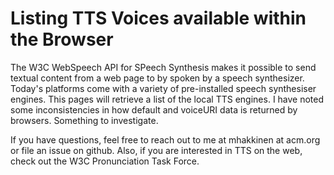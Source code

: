 # Listing TTS Voices available within the Browser

The W3C WebSpeech API for SPeech Synthesis makes it possible to send textual content from a web page to by spoken by a speech synthesizer. Today's platforms come with a variety of pre-installed speech synthesiser engines. This pages will retrieve a list of the local TTS engines. I have noted some inconsistencies in how default and voiceURI data is returned by browsers. Something to investigate.

If you have questions, feel free to reach out to me at mhakkinen at acm.org or file an issue on github. Also, if you are interested in TTS on the web, check out the W3C Pronunciation Task Force.
